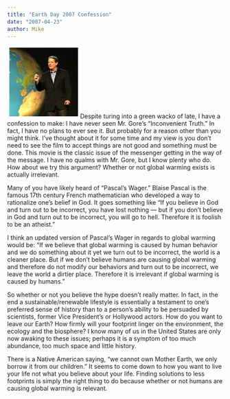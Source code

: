 ```yaml
---
title: "Earth Day 2007 Confession"
date: "2007-04-23"
author: Mike
---
```


![gore.jpg](images/gore.jpg)Despite turing into a green wacko of late, I have a confession to make: I have never seen Mr. Gore’s “Inconvenient Truth.” In fact, I have no plans to ever see it. But probably for a reason other than you might think. I’ve thought about it for some time and my view is you don’t need to see the film to accept things are not good and something must be done. This movie is the classic issue of the messenger getting in the way of the message. I have no qualms with Mr. Gore, but I know plenty who do. How about we try this argument? Whether or not global warming exists is actually irrelevant.

Many of you have likely heard of “Pascal’s Wager.” Blaise Pascal is the famous 17th century French mathematician who developed a way to rationalize one’s belief in God. It goes something like “If you believe in God and turn out to be incorrect, you have lost nothing — but if you don’t believe in God and turn out to be incorrect, you will go to hell. Therefore it is foolish to be an atheist.”

I think an updated version of Pascal’s Wager in regards to global warming would be: “If we believe that global warming is caused by human behavior and we do something about it yet we turn out to be incorrect, the world is a cleaner place. But if we don’t believe humans are causing global warming and therefore do not modify our behaviors and turn out to be incorrect, we leave the world a dirtier place. Therefore it is irrelevant if global warming is caused by humans.”

So whether or not you believe the hype doesn’t really matter. In fact, in the end a sustainable/renewable lifestyle is essentially a testament to one’s preferred sense of history than to a person’s ability to be persuaded by scientists, former Vice President’s or Hollywood actors. How do you want to leave our Earth? How firmly will your footprint linger on the environment, the ecology and the biosphere? I know many of us in the United States are only now awaking to these issues; perhaps it is a symptom of too much abundance, too much space and little history.

There is a Native American saying, “we cannot own Mother Earth, we only borrow it from our children.” It seems to come down to how you want to live your life not what you believe about your life. Finding solutions to less footprints is simply the right thing to do because whether or not humans are causing global warming is relevant.
